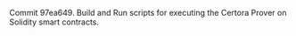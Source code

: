 Commit 97ea649.                    Build and Run scripts for executing the Certora Prover on Solidity smart contracts.